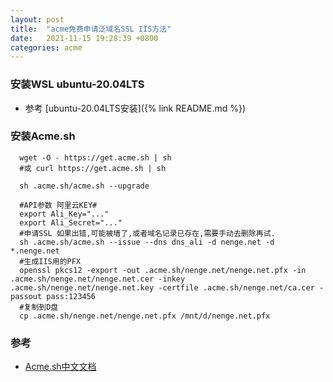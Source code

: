 ```yaml
---
layout: post
title:  "acme免费申请泛域名SSL IIS方法"
date:   2021-11-15 19:28:39 +0800
categories: acme
---
```

### 安装WSL ubuntu-20.04LTS
- 参考 [ubuntu-20.04LTS安装]({% link README.md %})

### 安装Acme.sh
```shell
  wget -O - https://get.acme.sh | sh
  #或 curl https://get.acme.sh | sh

  sh .acme.sh/acme.sh --upgrade

  #API参数 阿里云KEY#
  export Ali_Key="..."
  export Ali_Secret="..."
  #申请SSL 如果出错,可能被墙了,或者域名记录已存在,需要手动去删除再试.
  sh .acme.sh/acme.sh --issue --dns dns_ali -d nenge.net -d *.nenge.net
  #生成IIS用的PFX
  openssl pkcs12 -export -out .acme.sh/nenge.net/nenge.net.pfx -in .acme.sh/nenge.net/nenge.net.cer -inkey .acme.sh/nenge.net/nenge.net.key -certfile .acme.sh/nenge.net/ca.cer -passout pass:123456
  #复制到D盘
  cp .acme.sh/nenge.net/nenge.net.pfx /mnt/d/nenge.net.pfx
```

### 参考
- [Acme.sh中文文档](https://github.com/acmesh-official/acme.sh/wiki/%E8%AF%B4%E6%98%8E)
